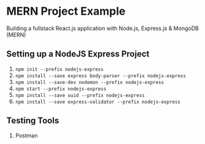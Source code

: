 # MERN Project Example
Building a fullstack React.js application with Node.js, Express.js &amp; MongoDB (MERN)

## Setting up a NodeJS Express Project

1. `npm init --prefix nodejs-express`
2. `npm install --save express body-parser --prefix nodejs-express`
3. `npm install --save-dev nodemon --prefix nodejs-express`
4. `npm start --prefix nodejs-express`
5. `npm install --save uuid --prefix nodejs-express`
6. `npm install --save express-validator --prefix nodejs-express`

## Testing Tools

1. Postman

